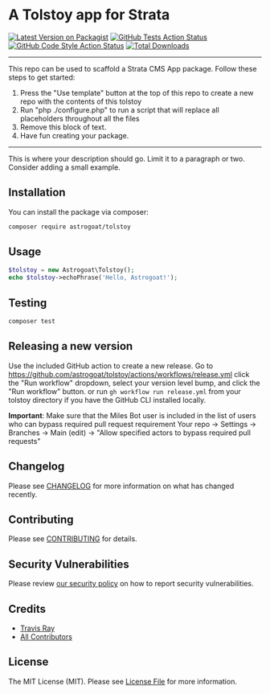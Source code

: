 # A Tolstoy app for Strata

[![Latest Version on Packagist](https://img.shields.io/packagist/v/astrogoat/tolstoy.svg?style=flat-square)](https://packagist.org/packages/astrogoat/tolstoy)
[![GitHub Tests Action Status](https://img.shields.io/github/workflow/status/astrogoat/tolstoy/run-tests?label=tests)](https://github.com/astrogoat/tolstoy/actions?query=workflow%3Arun-tests+branch%3Amain)
[![GitHub Code Style Action Status](https://img.shields.io/github/workflow/status/astrogoat/tolstoy/Check%20&%20fix%20styling?label=code%20style)](https://github.com/astrogoat/tolstoy/actions?query=workflow%3A"Check+%26+fix+styling"+branch%3Amain)
[![Total Downloads](https://img.shields.io/packagist/dt/astrogoat/tolstoy.svg?style=flat-square)](https://packagist.org/packages/astrogoat/tolstoy)

---
This repo can be used to scaffold a Strata CMS App package. Follow these steps to get started:

1. Press the "Use template" button at the top of this repo to create a new repo with the contents of this tolstoy
2. Run "php ./configure.php" to run a script that will replace all placeholders throughout all the files
3. Remove this block of text.
4. Have fun creating your package.
---

This is where your description should go. Limit it to a paragraph or two. Consider adding a small example.

## Installation

You can install the package via composer:

```bash
composer require astrogoat/tolstoy
```

## Usage

```php
$tolstoy = new Astrogoat\Tolstoy();
echo $tolstoy->echoPhrase('Hello, Astrogoat!');
```

## Testing

```bash
composer test
```

## Releasing a new version

Use the included GitHub action to create a new release.
Go to https://github.com/astrogoat/tolstoy/actions/workflows/release.yml click the "Run workflow" dropdown, select your version level bump, and click the "Run workflow" button.
or run `gh workflow run release.yml` from your tolstoy directory if you have the GitHub CLI installed locally.

**Important**: Make sure that the Miles Bot user is included in the list of users who can bypass required pull request requirement
Your repo -> Settings -> Branches -> Main (edit) -> "Allow specified actors to bypass required pull requests"


## Changelog

Please see [CHANGELOG](CHANGELOG.md) for more information on what has changed recently.


## Contributing

Please see [CONTRIBUTING](.github/CONTRIBUTING.md) for details.


## Security Vulnerabilities

Please review [our security policy](../../security/policy) on how to report security vulnerabilities.


## Credits

- [Travis Ray](https://github.com/nrthbound)
- [All Contributors](../../contributors)

## License

The MIT License (MIT). Please see [License File](LICENSE.md) for more information.
